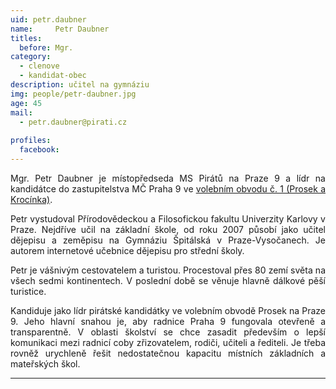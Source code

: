 ```yaml
---
uid: petr.daubner
name:     Petr Daubner
titles:
  before: Mgr.
category:
  - clenove
  - kandidat-obec
description: učitel na gymnáziu
img: people/petr-daubner.jpg
age: 45
mail:
  - petr.daubner@pirati.cz
 
profiles:
  facebook: 
---
```

<p style='text-align: justify;'>
Mgr. Petr Daubner je místopředseda MS Pirátů na Praze 9 a lídr na kandidátce do zastupitelstva MČ Praha 9 ve <a href="/komunalni-volby-2018/prosek/" target="_self"><u>volebním obvodu č. 1 (Prosek a Krocínka)</u></a>.
</p><p style='text-align: justify;'>
Petr vystudoval Přírodovědeckou a Filosofickou fakultu Univerzity Karlovy v Praze. Nejdříve učil na základní škole, od roku 2007 působí jako učitel dějepisu a zeměpisu na Gymnáziu Špitálská v Praze-Vysočanech. Je autorem internetové učebnice dějepisu pro střední školy.
</p><p style='text-align: justify;'>
Petr je vášnivým cestovatelem a turistou. Procestoval přes 80 zemí světa na všech sedmi kontinentech. V poslední době se věnuje hlavně dálkové pěší turistice.
</p><p style='text-align: justify;'>
Kandiduje jako lídr pirátské kandidátky ve volebním obvodě Prosek na Praze 9. Jeho hlavní snahou je, aby radnice Praha 9 fungovala otevřeně a transparentně. V oblasti školství se chce zasadit především o lepší komunikaci mezi radnicí coby zřizovatelem, rodiči, učiteli a řediteli. Je třeba rovněž urychleně řešit nedostatečnou kapacitu místních základních a mateřských škol.
</p>

---